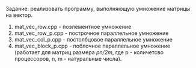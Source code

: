 Задание: реализовать программу, выполняющую умножение матрицы на вектор.  
1. mat_vec_row.cpp - поэлементное умножение  
2. mat_vec_row_p.cpp - построчное параллельное умножение  
3. mat_vec_col_p.cpp - постолбцовое параллельное умножение  
4. mat_vec_block_p.cpp - поблочное параллельное умножение  (работает для матриц размера *pn/2m*, где p - количетсво процессоров, n, m - натуральные числа).
